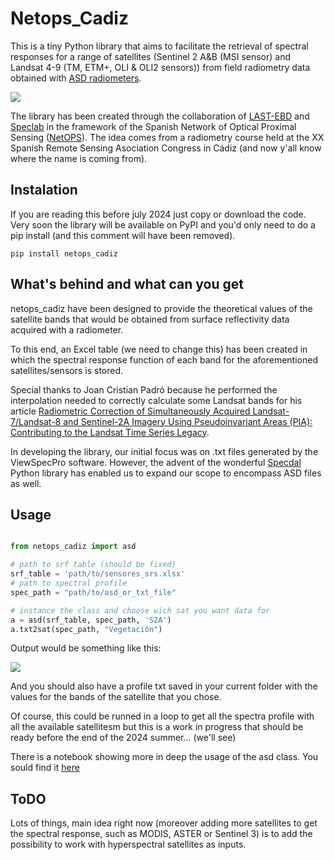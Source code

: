 # Netops_Cadiz

This is a tiny Python library that aims to facilitate the retrieval of spectral responses for a range of satellites (Sentinel 2 A&B (MSI sensor) and Landsat 4-9 (TM, ETM+, OLI & OLI2 sensors)) from field radiometry data obtained with [ASD radiometers](https://www.malvernpanalytical.com/es/products/product-range/asd-range/fieldspec-range).

![](https://i.imgur.com/mW97kxl.png)

The library has been created through the collaboration of [LAST-EBD](https://www.ebd.csic.es/servicios/laboratorio-sig-y-teledeteccion) and [Speclab](https://speclab.csic.es/index.php) in the framework of the Spanish Network of Optical Proximal Sensing ([NetOPS](https://netops.csic.es/)). The idea comes from a radiometry course held at the XX Spanish Remote Sensing Asociation Congress in Cádiz (and now y'all know where the name is coming from).


## Instalation

If you are reading this before july 2024 just copy or download the code. Very soon the library will be available on PyPI and you'd only need to do a pip install (and this comment will have been removed).

```pip install netops_cadiz```


## What's behind and what can you get

netops_cadiz have been designed to provide the theoretical values of the satellite bands that would be obtained from surface reflectivity data acquired with a radiometer.

To this end, an Excel table (we need to change this) has been created in which the spectral response function of each band for the aforementioned satellites/sensors is stored.  

Special thanks to Joan Cristian Padró because he performed the interpolation needed to correctly calculate some Landsat bands for his article [Radiometric Correction of Simultaneously Acquired Landsat-7/Landsat-8 and Sentinel-2A Imagery Using Pseudoinvariant Areas (PIA): Contributing to the Landsat Time Series Legacy](https://www.mdpi.com/2072-4292/9/12/1319).


In developing the library, our initial focus was on .txt files generated by the ViewSpecPro software. However, the advent of the wonderful [Specdal](https://pypi.org/project/specdal/) Python library has enabled us to expand our scope to encompass ASD files as well. 


## Usage

```python

from netops_cadiz import asd

# path to srf table (should be fixed)
srf_table = 'path/to/sensores_srs.xlsx' 
# path to spectral profile 
spec_path = "path/to/asd_or_txt_file"

# instance the class and choose wich sat you want data for
a = asd(srf_table, spec_path, 'S2A')
a.txt2sat(spec_path, "Vegetación")
```

Output would be something like this:  

![](https://i.imgur.com/ZK77imQ.png)

And you should also have a profile txt saved in your current folder with the values for the bands of the satellite that you chose.

Of course, this could be runned in a loop to get all the spectra profile with all the available satellitesm but this is a work in progress that should be ready before the end of the 2024 summer... (we'll see)

There is a notebook showing more in deep the usage of the asd class. You sould find it [here](https://github.com/Digdgeo/Netops_Cadiz/blob/master/examples/netops_example.ipynb)


## ToDO

Lots of things, main idea right now (moreover adding more satellites to get the spectral response, such as MODIS, ASTER or Sentinel 3) is to add the possibility to work with hyperspectral satellites as inputs.
